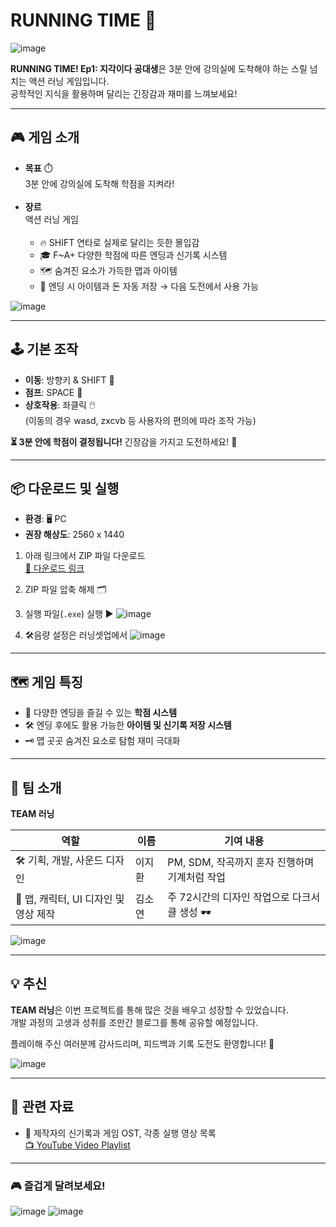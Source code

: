 # RUNNING TIME 🏃 

![image](https://github.com/user-attachments/assets/e9395c88-bd33-4123-b8ee-7931869c943b)

**RUNNING TIME! Ep1: 지각이다 공대생**은 3분 안에 강의실에 도착해야 하는 스릴 넘치는 액션 러닝 게임입니다.  
공학적인 지식을 활용하며 달리는 긴장감과 재미를 느껴보세요!

---

## 🎮 게임 소개

- **목표**
  ⏱️ <br>3분 안에 강의실에 도착해 학점을 지켜라!
  <br><br>
- **장르**
  <br>액션 러닝 게임
  <br>  <br>
  - 🔥 SHIFT 연타로 실제로 달리는 듯한 몰입감
  - 🎓 F~A+ 다양한 학점에 따른 엔딩과 신기록 시스템
  - 🗺️ 숨겨진 요소가 가득한 맵과 아이템
  - 💾 엔딩 시 아이템과 돈 자동 저장 → 다음 도전에서 사용 가능
 
![image](https://github.com/user-attachments/assets/51ddeb03-e0af-4aaf-9320-5caeadff8ce8)

---

## 🕹️ 기본 조작

- **이동**: 방향키 & SHIFT 🏃  
- **점프**: SPACE 🦘  
- **상호작용**: 좌클릭 🖱️  
 (이동의 경우 wasd, zxcvb 등 사용자의 편의에 따라 조작 가능)

**⏳ 3분 안에 학점이 결정됩니다!** 긴장감을 가지고 도전하세요! 🚀

---

## 📦 다운로드 및 실행

- **환경**: 🖥️ PC  
- **권장 해상도**: 2560 x 1440

1. 아래 링크에서 ZIP 파일 다운로드  
   [🔗 다운로드 링크](https://drive.google.com/file/d/1yB-F7eweJ9L8L6QNSDr-2weolVkEUjYf/view?usp=sharing)
2. ZIP 파일 압축 해제 🗂️  
3. 실행 파일(`.exe`) 실행 ▶️
![image](https://github.com/user-attachments/assets/4634ffa3-3ed8-426a-96cf-31bcd5343d56)

5. 🛠️음량 설정은 러닝셋업에서 
![image](https://github.com/user-attachments/assets/90cc7d8b-c277-4217-bd24-151e54248acb)


---

## 🗺️ 게임 특징

- 🎯 다양한 엔딩을 즐길 수 있는 **학점 시스템**
- 🛠️ 엔딩 후에도 활용 가능한 **아이템 및 신기록 저장 시스템**
- 🗝️ 맵 곳곳 숨겨진 요소로 탐험 재미 극대화

---

## 👥 팀 소개

**TEAM 러닝**

| 역할              | 이름    | 기여 내용                                                |
|-------------------|---------|--------------------------------------------------------|
| 🛠️ 기획, 개발, 사운드 디자인 | 이지환 | PM, SDM, 작곡까지 혼자 진행하며 기계처럼 작업 |
| 🎨 맵, 캐릭터, UI 디자인 및 영상 제작 | 김소연 | 주 72시간의 디자인 작업으로 다크서클 생성 🕶️ |

![image](https://github.com/user-attachments/assets/cd5877f7-252a-4745-b6db-e02732103f01)

---

## 💡 추신

**TEAM 러닝**은 이번 프로젝트를 통해 많은 것을 배우고 성장할 수 있었습니다.  
개발 과정의 고생과 성취를 조만간 블로그를 통해 공유할 예정입니다.  

플레이해 주신 여러분께 감사드리며, 피드백과 기록 도전도 환영합니다! 🏅

![image](https://github.com/user-attachments/assets/4a9affeb-6e57-4a8c-9c82-da7c46a15257)

---

## 📂 관련 자료

- 🎥 제작자의 신기록과 게임 OST, 각종 실행 영상 목록  
  [📺 YouTube Video Playlist](https://youtube.com/playlist?list=PLomZ_XOg8FzyWHktkVx_JOgPjh0kqUS8Q&feature=shared)

---

### 🎮 즐겁게 달려보세요!
![image](https://github.com/user-attachments/assets/90de9bfd-70c3-423d-928e-eb182b7edc85)
![image](https://github.com/user-attachments/assets/b5a3a76f-873d-4132-b6e0-0fc79629b6dd)
